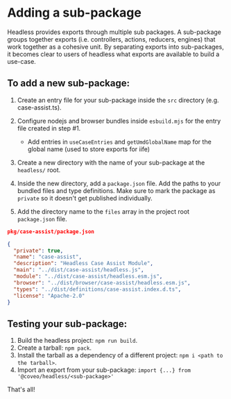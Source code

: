 # Adding a sub-package

Headless provides exports through multiple sub packages. A sub-package groups together exports (i.e. controllers, actions, reducers, engines) that work together as a cohesive unit. By separating exports into sub-packages, it becomes clear to users of headless what exports are available to build a use-case.

## To add a new sub-package:

1. Create an entry file for your sub-package inside the `src` directory (e.g. case-assist.ts).
2. Configure nodejs and browser bundles inside `esbuild.mjs` for the entry file created in step #1.

   - Add entries in `useCaseEntries` and `getUmdGlobalName` map for the global name (used to store exports for iife)

3. Create a new directory with the name of your sub-package at the `headless/` root.
4. Inside the new directory, add a `package.json` file. Add the paths to your bundled files and type definitions. Make sure to mark the package as `private` so it doesn't get published individually.
5. Add the directory name to the `files` array in the project root `package.json` file.

```json
pkg/case-assist/package.json

{
  "private": true,
  "name": "case-assist",
  "description": "Headless Case Assist Module",
  "main": "../dist/case-assist/headless.js",
  "module": "../dist/case-assist/headless.esm.js",
  "browser": "../dist/browser/case-assist/headless.esm.js",
  "types": "../dist/definitions/case-assist.index.d.ts",
  "license": "Apache-2.0"
}
```

## Testing your sub-package:

1. Build the headless project: `npm run build`.
2. Create a tarball: `npm pack`.
3. Install the tarball as a dependency of a different project: `npm i <path to the tarball>`.
4. Import an export from your sub-package: `import {...} from '@coveo/headless/<sub-package>'`

That's all!
